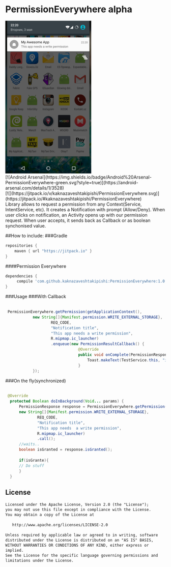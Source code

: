 PermissionEverywhere alpha
=============
<img src='art/screenshot.png' width='270' height='480' />
<br>
[![Android Arsenal](https://img.shields.io/badge/Android%20Arsenal-PermissionEverywhere-green.svg?style=true)](https://android-arsenal.com/details/1/3528)
<br>
[![](https://jitpack.io/v/kaknazaveshtakipishi/PermissionEverywhere.svg)](https://jitpack.io/#kaknazaveshtakipishi/PermissionEverywhere)
<br>
Library allows to request a permission from any Context(Service, IntentService, etc). It creates a Notification with prompt (Allow/Deny). When user clicks on notification, an Activity opens up with our permission request.
When user accepts, it sends back as Callback or as boolean synchonised value.


##How to include:
###Gradle
```gradle
repositories {
    maven { url "https://jitpack.io" }
}
```

####Permission Everywhere
```gradle
dependencies {
     compile 'com.github.kaknazaveshtakipishi:PermissionEverywhere:1.0.2'
}
```


###Usage
###With Callback
```java

 PermissionEverywhere.getPermission(getApplicationContext(), 
            new String[]{Manifest.permission.WRITE_EXTERNAL_STORAGE},
                    REQ_CODE, 
                    "Notification title", 
                    "This app needs a write permission",
                    R.mipmap.ic_launcher)
                    .enqueue(new PermissionResultCallback() {
                                @Override
                                public void onComplete(PermissionResponse permissionResponse) {
                                    Toast.makeText(TestService.this, "is Granted " + permissionResponse.isGranted(), Toast.LENGTH_SHORT).show();
                                }
            });

```

###On the fly(synchronized)
```java

 @Override
  protected Boolean doInBackground(Void... params) {
      PermissionResponse response = PermissionEverywhere.getPermission(getApplicationContext(), 
      new String[]{Manifest.permission.WRITE_EXTERNAL_STORAGE},
              REQ_CODE,
              "Notification title", 
              "This app needs  a write permission", 
              R.mipmap.ic_launcher)
              .call();
      //waits..
      boolean isGranted = response.isGranted();

      if(isGrante){
      // Do stuff
      }
  }

```

License
-------

    Licensed under the Apache License, Version 2.0 (the "License");
    you may not use this file except in compliance with the License.
    You may obtain a copy of the License at

       http://www.apache.org/licenses/LICENSE-2.0

    Unless required by applicable law or agreed to in writing, software
    distributed under the License is distributed on an "AS IS" BASIS,
    WITHOUT WARRANTIES OR CONDITIONS OF ANY KIND, either express or implied.
    See the License for the specific language governing permissions and
    limitations under the License.

